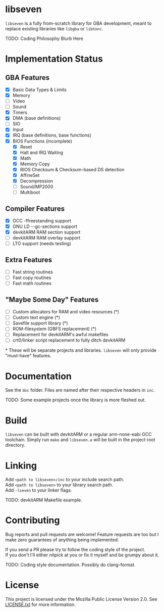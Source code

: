# libseven

`libseven` is a fully from-scratch library for GBA development, meant to
replace existing libraries like `libgba` or `libtonc`.

TODO: Coding Philosophy Blurb Here

# Implementation Status

## GBA Features

- [x] Basic Data Types & Limits
- [x] Memory
- [ ] Video
- [ ] Sound
- [x] Timers
- [x] DMA (base definitions)
- [ ] SIO
- [x] Input
- [x] IRQ (base definitions, base functions)
- [x] BIOS Functions (incomplete)
    - [x] Reset
    - [x] Halt and IRQ Waiting
    - [x] Math
    - [x] Memory Copy
    - [x] BIOS Checksum & Checksum-based DS detection
    - [x] AffineSet
    - [x] Decompression
    - [ ] Sound/MP2000
    - [ ] Multiboot

## Compiler Features

- [x] GCC -ffreestanding support
- [x] GNU LD --gc-sections support
- [x] devkitARM RAM section support
- [ ] devkitARM RAM overlay support
- [ ] LTO support (needs testing)

## Extra Features

- [ ] Fast string routines
- [ ] Fast copy routines
- [ ] Fast math routines

## "Maybe Some Day" Features

- [ ] Custom allocators for RAM and video resources (\*)
- [ ] Custom text engine (\*)
- [ ] Savefile support library (\*)
- [ ] ROM-filesystem (GBFS replacement) (\*)
- [ ] Replacement for devkitARM's awful makefiles
- [ ] crt0/linker script replacement to fully ditch devkitARM

\* These will be separate projects and libraries. `libseven` will only provide
"must-have" features.

# Documentation

See the `doc` folder. Files are named after their respective headers in `inc`.

TODO: Some example projects once the library is more fleshed out.

# Build

`libseven` can be built with devkitARM or a regular arm-none-eabi GCC toolchain.
Simply run `make` and `libseven.a` will be built in the project root directory.

# Linking

Add `<path to libseven>/inc` to your include search path.\
Add `<path to libseven>` to your library search path.\
Add `-lseven` to your linker flags.

TODO: devkitARM Makefile example.

# Contributing

Bug reports and pull requests are welcome! Feature requests are too but I make
zero guarantees of anything being implemented.

If you send a PR please try to follow the coding style of the project.\
If you don't I'll either nitpick at you or fix it myself and be grumpy about it.

TODO: Coding style documentation. Possibly do clang-format.

# License

This project is licensed under the Mozilla Public License Version 2.0.
See [LICENSE.txt](./LICENSE.txt) for more information.
